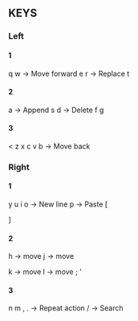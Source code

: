 ## KEYS

### Left

#### 1

q
w -> Move forward
e
r -> Replace
t

#### 2

a -> Append
s
d -> Delete
f
g

#### 3

<
z
x
c
v
b -> Move back

### Right

#### 1

y
u
i
o -> New line
p -> Paste
[

]

#### 2

h -> move
j -> move

k -> move
l -> move
;
'

#### 3

n
m
,
. -> Repeat action
/ -> Search
